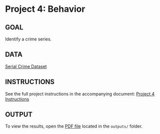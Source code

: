 # Project 4: Behavior

## GOAL
Identify a crime series.

## DATA
[Serial Crime Dataset](https://docs.google.com/spreadsheets/d/1hLAICgp0BNmGjyldhZMZ84N33Za2O9RdVvgKAu4yHjQ/edit?gid=1324687445#gid=1324687445)

## INSTRUCTIONS
See the full project instructions in the accompanying document: [Project 4 Instructions](instructions/Project4_Instructions.pdf)

## OUTPUT
To view the results, open the [PDF file](outputs/Project4.pdf) located in the `outputs/` folder.
